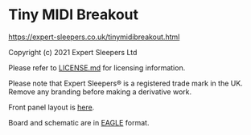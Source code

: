 Tiny MIDI Breakout
=====

https://expert-sleepers.co.uk/tinymidibreakout.html

Copyright (c) 2021 Expert Sleepers Ltd

Please refer to [LICENSE.md](LICENSE.md) for licensing information.

Please note that Expert Sleepers® is a registered trade mark in the UK. Remove any branding before making a derivative work.

Front panel layout is [here](../panels).

Board and schematic are in [EAGLE](https://en.wikipedia.org/wiki/EAGLE_(program)) format.
